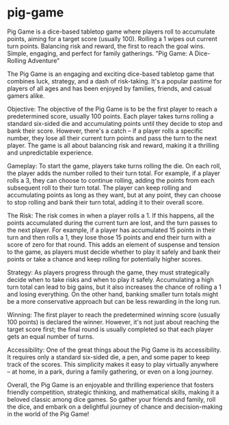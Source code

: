 # pig-game
Pig Game is a dice-based tabletop game where players roll to accumulate points, aiming for a target score (usually 100). Rolling a 1 wipes out current turn points. Balancing risk and reward, the first to reach the goal wins. Simple, engaging, and perfect for family gatherings.
"Pig Game: A Dice-Rolling Adventure"

The Pig Game is an engaging and exciting dice-based tabletop game that combines luck, strategy, and a dash of risk-taking. It's a popular pastime for players of all ages and has been enjoyed by families, friends, and casual gamers alike.

Objective:
The objective of the Pig Game is to be the first player to reach a predetermined score, usually 100 points. Each player takes turns rolling a standard six-sided die and accumulating points until they decide to stop and bank their score. However, there's a catch – if a player rolls a specific number, they lose all their current turn points and pass the turn to the next player. The game is all about balancing risk and reward, making it a thrilling and unpredictable experience.

Gameplay:
To start the game, players take turns rolling the die. On each roll, the player adds the number rolled to their turn total. For example, if a player rolls a 3, they can choose to continue rolling, adding the points from each subsequent roll to their turn total. The player can keep rolling and accumulating points as long as they want, but at any point, they can choose to stop rolling and bank their turn total, adding it to their overall score.

The Risk:
The risk comes in when a player rolls a 1. If this happens, all the points accumulated during the current turn are lost, and the turn passes to the next player. For example, if a player has accumulated 15 points in their turn and then rolls a 1, they lose those 15 points and end their turn with a score of zero for that round. This adds an element of suspense and tension to the game, as players must decide whether to play it safely and bank their points or take a chance and keep rolling for potentially higher scores.

Strategy:
As players progress through the game, they must strategically decide when to take risks and when to play it safely. Accumulating a high turn total can lead to big gains, but it also increases the chance of rolling a 1 and losing everything. On the other hand, banking smaller turn totals might be a more conservative approach but can be less rewarding in the long run.

Winning:
The first player to reach the predetermined winning score (usually 100 points) is declared the winner. However, it's not just about reaching the target score first; the final round is usually completed so that each player gets an equal number of turns.

Accessibility:
One of the great things about the Pig Game is its accessibility. It requires only a standard six-sided die, a pen, and some paper to keep track of the scores. This simplicity makes it easy to play virtually anywhere – at home, in a park, during a family gathering, or even on a long journey.

Overall, the Pig Game is an enjoyable and thrilling experience that fosters friendly competition, strategic thinking, and mathematical skills, making it a beloved classic among dice games. So gather your friends and family, roll the dice, and embark on a delightful journey of chance and decision-making in the world of the Pig Game!
